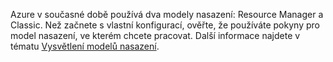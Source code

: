 Azure v současné době používá dva modely nasazení: Resource Manager a Classic. Než začnete s vlastní konfigurací, ověřte, že používáte pokyny pro model nasazení, ve kterém chcete pracovat. Další informace najdete v tématu [Vysvětlení modelů nasazení](../articles/resource-manager-deployment-model.md).